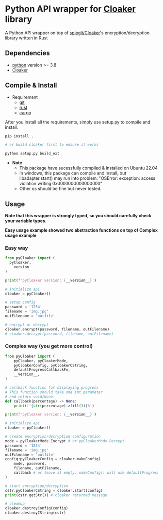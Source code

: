 
# Python API wrapper for [Cloaker](https://github.com/spieglt/Cloaker) library

A Python API wrapper on top of [spieglt/Cloaker](https://github.com/spieglt/Cloaker)'s encryption/decryption library written in Rust

## Dependencies

* [python](https://www.python.org/) version >= 3.8
* [Cloaker](https://github.com/spieglt/Cloaker)

## Compile & Install

* Requirement
  * [git](https://git-scm.com/)
  * [rust](https://www.rust-lang.org/)
  * [cargo](https://doc.rust-lang.org/cargo/)

After you install all the requirements, simply use setup.py to compile and install.

```sh
pip install .

# or build cloaker first to ensure it works

python setup.py build_ext
```

* **Note**
  * This package have sucessfully compiled & installed on Ubuntu 22.04
  * In windows, this package can compile and install, but libadapter.start() may run into problem: "OSError: exception: access violation writing 0x0000000000000000"
  * Other os should be fine but never tested.

## Usage

**Note that this wrapper is strongly typed, so you should carefully check your variable types.**

**Easy usage example showed two abstraction functions on top of Complex usage example**

### Easy way

```py
from pyCloaker import (
  pyCloaker,
  __version__
)

print(f'pyCloaker version: {__version__}')

# initialize api
cloaker = pyCloaker()

# setup config
password = '1234'
filename = 'img.jpg'
outFilename = 'outfile'

# encrypt or decrypt
cloaker.encrypt(password, filename, outFilename)
# cloaker.decrypt(password, filename, outFilename)
```

### Complex way (you get more control)

```py
from pyCloaker import (
    pyCloaker, pyCloakerMode,
    pyCloakerConfig, pyCloakerCString,
    defaultProgressCallbackFn,
    __version__,
)

# callback function for displaying progress
# This function should take one int parameter
# and return void/None.
def callback(percentage) -> None:
    print(f'{str(percentage).zfill(3)}%')

print(f'pyCloaker version: {__version__}')

# initialize api
cloaker = pyCloaker()

# create encryption/decryption configuration
mode = pyCloakerMode.Encrypt # or pyCloakerMode.Decrypt
password = '1234'
filename = 'img.jpg'
outFilename = 'outfile'
config:pyCloakerConfig = cloaker.makeConfig(
    mode, password,
    filename, outFilename,
    callback # or leave it empty, makeConfig() will use defaultProgressCallbackFn()
)

# start encryption/decryption
cstr:pyCloakerCString = cloaker.start(config)
print(cstr.getStr()) # cloaker returned message

# cleanup
cloaker.destroyConfig(config)
cloaker.destroyCString(cstr)
```
